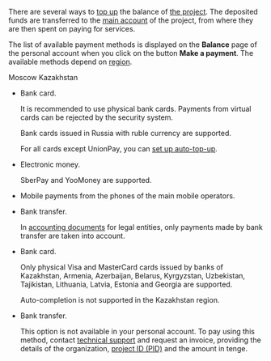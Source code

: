There are several ways to [top up](../../service-management/payment) the balance of [the project](/en/tools-for-using-services/account/concepts/projects). The deposited funds are transferred to the [main account](../balance) of the project, from where they are then spent on paying for services.

The list of available payment methods is displayed on the **Balance** page of the personal account when you click on the button **Make a payment**. The available methods depend on [region](/en/tools-for-using-services/account/concepts/regions).

<tabs>
<tablist>
<tab>Moscow</tab>
<tab>Kazakhstan</tab>
</tablist>
<tabpanel>

- Bank card.

  <warn>

  It is recommended to use physical bank cards. Payments from virtual cards can be rejected by the security system.

  </warn>

  Bank cards issued in Russia with ruble currency are supported.

  For all cards except UnionPay, you can [set up auto-top-up](../../service-management/add-card#configure_auto_completion).

- Electronic money.

  SberPay and YooMoney are supported.

- Mobile payments from the phones of the main mobile operators.
- Bank transfer.

   <warn>

   In [accounting documents](../report) for legal entities, only payments made by bank transfer are taken into account.

   </warn>

</tabpanel>
<tabpanel>

- Bank card.

    Only physical Visa and MasterCard cards issued by banks of Kazakhstan, Armenia, Azerbaijan, Belarus, Kyrgyzstan, Uzbekistan, Tajikistan, Lithuania, Latvia, Estonia and Georgia are supported.

    Auto-completion is not supported in the Kazakhstan region.

- Bank transfer.

    This option is not available in your personal account. To pay using this method, contact [technical support](/en/contacts) and request an invoice, providing the details of the organization, [project ID (PID)](/en/tools-for-using-services/account/service-management/project-settings/manage#getting_the_project_id) and the amount in tenge.

</tabpanel>
</tabs>
